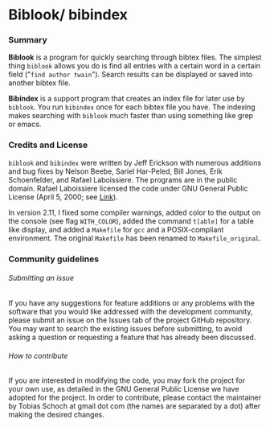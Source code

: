 # Biblook/ bibindex

### Summary

**Biblook** is a program for quickly searching through bibtex files. The simplest thing `biblook` allows you do is find all entries with a certain word in a certain field ("`find author twain`"). Search results can be displayed or saved into another bibtex file.

**Bibindex** is a support program that creates an index file for later use by `biblook`. You run `bibindex` once for each bibtex file you have. The indexing makes searching with `biblook` much faster than using something like grep or emacs.

### Credits and License

`biblook` and `bibindex` were written by Jeff Erickson with numerous additions and bug fixes by Nelson Beebe, Sariel Har-Peled, Bill Jones, Erik Schoenfelder, and Rafael Laboissiere. The programs are in the public domain. Rafael Laboissiere licensed the code under GNU General Public License (April 5, 2000; see [Link](https://www.cs.usask.ca/ftp/pub/geometry/geombib/bibtools/)).

In version 2.11, I fixed some compiler warnings, added color to the output on the console (see flag `WITH_COLOR`), added the command `t[able]` for a table like display, and added a `Makefile` for `gcc` and a POSIX-compliant environment. The original `Makefile` has been renamed to `Makefile_original`.

### Community guidelines

###### Submitting an issue

If you have any suggestions for feature additions or any problems with the software that you would like addressed with the development community, please submit an issue on the Issues tab of the project GitHub repository. You may want to search the existing issues before submitting, to avoid asking a question or requesting a feature that has already been discussed.

###### How to contribute

If you are interested in modifying the code, you may fork the project for your own use, as detailed in the GNU General Public License we have adopted for the project. In order to contribute, please contact the maintainer by Tobias Schoch at gmail dot com (the names are separated by a dot) after making the desired changes.
